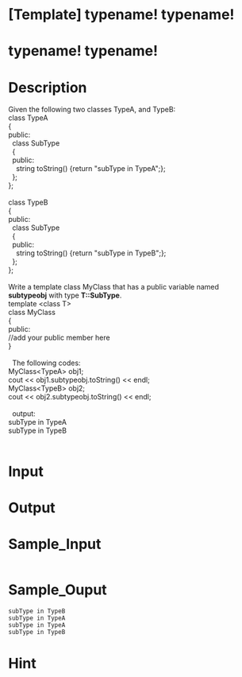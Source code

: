 # [Template] typename! typename!

# typename! typename!

# Description
<p>Given the following two classes TypeA, and TypeB: <br />
class TypeA<br />
{<br />
public:<br />
&nbsp; class SubType<br />
&nbsp; {<br />
&nbsp; public:<br />
&nbsp;&nbsp;&nbsp; string toString() {return &quot;subType in TypeA&quot;;};<br />
&nbsp; };<br />
};<br />
<br />
class TypeB<br />
{<br />
public:<br />
&nbsp; class SubType<br />
&nbsp; {<br />
&nbsp; public:<br />
&nbsp;&nbsp;&nbsp; string toString() {return &quot;subType in TypeB&quot;;};<br />
&nbsp; };<br />
};<br />
<br />
Write a template class MyClass that has a public variable named <strong>subtypeobj</strong> with type <strong>T::SubType</strong>.<br />
template &lt;class T&gt;<br />
class MyClass<br />
{<br />
public:<br />
//add your public member here<br />
}<br />
<br />
&nbsp; The following codes:<br />
MyClass&lt;TypeA&gt; obj1;<br />
cout &lt;&lt; obj1.subtypeobj.toString() &lt;&lt; endl;<br />
MyClass&lt;TypeB&gt; obj2;<br />
cout &lt;&lt; obj2.subtypeobj.toString() &lt;&lt; endl;<br />
<br />
&nbsp; output:<br />
subType in TypeA<br />
subType in TypeB<br />
&nbsp;</p>

# Input


# Output


# Sample_Input
```

```

# Sample_Ouput
```
subType in TypeB
subType in TypeA
subType in TypeA
subType in TypeB
```

# Hint


